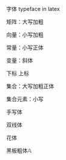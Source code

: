 字体 typeface in latex

矩阵：大写加粗

向量：小写加粗

常量：小写正体

变量：斜体

下标
上标

集合：大写加粗正体

集合元素：小写

手写体

双线体

花体

黑板粗体$\mathbb{A}$
